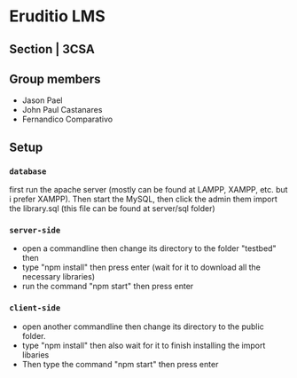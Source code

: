 # Eruditio LMS

## Section | 3CSA

## Group members

- Jason Pael
- John Paul Castanares
- Fernandico Comparativo

## Setup

### `database`

first run the apache server (mostly can be found at LAMPP, XAMPP, etc. but i prefer XAMPP). Then start the MySQL, then click the admin them import the library.sql (this file can be found at server/sql folder)

### `server-side`

- open a commandline then change its directory to the folder "testbed" then
- type "npm install" then press enter (wait for it to download all the necessary libraries)
- run the command "npm start" then press enter

### `client-side`

- open another commandline then change its directory to the public folder.
- type "npm install" then also wait for it to finish installing the import libaries
- Then type the command "npm start" then press enter
